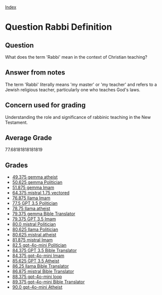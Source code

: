 
[Index](../../index.md)
# Question Rabbi Definition
## Question
What does the term 'Rabbi' mean in the context of Christian teaching?

## Answer from notes
The term 'Rabbi' literally means 'my master' or 'my teacher' and refers to a Jewish religious teacher, particularly one who teaches God's laws.

## Concern used for grading
Understanding the role and significance of rabbinic teaching in the New Testament.

## Average Grade
77.68181818181819

## Grades
 * [49.375 gemma atheist](../answers/gemma_atheist/Rabbi_Definition.md)
 * [50.625 gemma Politician](../answers/gemma_Politician/Rabbi_Definition.md)
 * [51.875 gemma Imam](../answers/gemma_Imam/Rabbi_Definition.md)
 * [64.375 mistral 1.75 vectored](../answers/mistral_1.75_vectored/Rabbi_Definition.md)
 * [76.875 llama Imam](../answers/llama_Imam/Rabbi_Definition.md)
 * [77.5 GPT 3.5 Politician](../answers/GPT_3.5_Politician/Rabbi_Definition.md)
 * [78.75 llama atheist](../answers/llama_atheist/Rabbi_Definition.md)
 * [79.375 gemma Bible Translator](../answers/gemma_Bible_Translator/Rabbi_Definition.md)
 * [79.375 GPT 3.5 Imam](../answers/GPT_3.5_Imam/Rabbi_Definition.md)
 * [80.0 mistral Politician](../answers/mistral_Politician/Rabbi_Definition.md)
 * [80.625 llama Politician](../answers/llama_Politician/Rabbi_Definition.md)
 * [80.625 mistral atheist](../answers/mistral_atheist/Rabbi_Definition.md)
 * [81.875 mistral Imam](../answers/mistral_Imam/Rabbi_Definition.md)
 * [82.5 gpt-4o-mini Politician](../answers/gpt-4o-mini_Politician/Rabbi_Definition.md)
 * [84.375 GPT 3.5 Bible Translator](../answers/GPT_3.5_Bible_Translator/Rabbi_Definition.md)
 * [84.375 gpt-4o-mini Imam](../answers/gpt-4o-mini_Imam/Rabbi_Definition.md)
 * [85.625 GPT 3.5 Atheist](../answers/GPT_3.5_Atheist/Rabbi_Definition.md)
 * [86.25 llama Bible Translator](../answers/llama_Bible_Translator/Rabbi_Definition.md)
 * [86.875 mistral Bible Translator](../answers/mistral_Bible_Translator/Rabbi_Definition.md)
 * [88.375 gpt-4o-mini loop](../answers/gpt-4o-mini_loop/Rabbi_Definition.md)
 * [89.375 gpt-4o-mini Bible Translator](../answers/gpt-4o-mini_Bible_Translator/Rabbi_Definition.md)
 * [90.0 gpt-4o-mini Atheist](../answers/gpt-4o-mini_Atheist/Rabbi_Definition.md)
